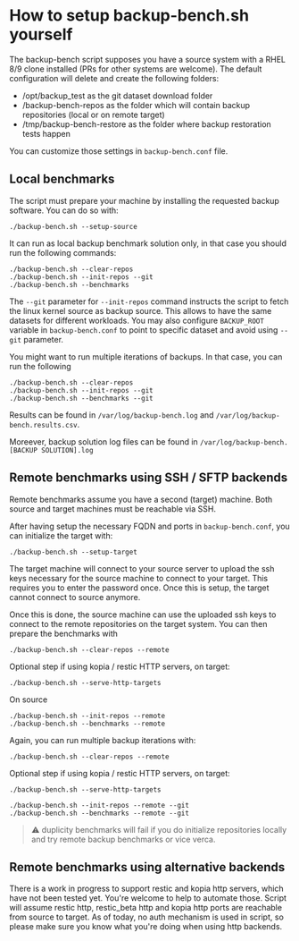 # How to setup backup-bench.sh yourself

The backup-bench script supposes you have a source system with a RHEL 8/9 clone installed (PRs for other systems are welcome).
The default configuration will delete and create the following folders:

 - /opt/backup_test as the git dataset download folder
 - /backup-bench-repos as the folder which will contain backup repositories (local or on remote target)
 - /tmp/backup-bench-restore as the folder where backup restoration tests happen

You can customize those settings in `backup-bench.conf` file.

## Local benchmarks

The script must prepare your machine by installing the requested backup software. You can do so with:

```
./backup-bench.sh --setup-source
```

It can run as local backup benchmark solution only, in that case you should run the following commands:
```
./backup-bench.sh --clear-repos
./backup-bench.sh --init-repos --git
./backup-bench.sh --benchmarks
```

The `--git` parameter for `--init-repos` command instructs the script to fetch the linux kernel source as backup source.
This allows to have the same datasets for different workloads.
You may also configure `BACKUP_ROOT` variable in `backup-bench.conf` to point to specific dataset and avoid using `--git` parameter.


You might want to run multiple iterations of backups.
In that case, you can run the following

```
./backup-bench.sh --clear-repos
./backup-bench.sh --init-repos --git
./backup-bench.sh --benchmarks --git
```

Results can be found in `/var/log/backup-bench.log` and `/var/log/backup-bench.results.csv`.

Moreever, backup solution log files can be found in `/var/log/backup-bench.[BACKUP SOLUTION].log`

## Remote benchmarks using SSH / SFTP backends

Remote benchmarks assume you have a second (target) machine.
Both source and target machines must be reachable via SSH.

After having setup the necessary FQDN and ports in `backup-bench.conf`, you can initialize the target with:

```
./backup-bench.sh --setup-target
```

The target machine will connect to your source server to upload the ssh keys necessary for the source machine to connect to your target. This requires you to enter the password once.
Once this is setup, the target cannot connect to source anymore.

Once this is done, the source machine can use the uploaded ssh keys to connect to the remote repositories on the target system.
You can then prepare the benchmarks with

```
./backup-bench.sh --clear-repos --remote
```

Optional step if using kopia / restic HTTP servers, on target:
```
./backup-bench.sh --serve-http-targets
```

On source
```
./backup-bench.sh --init-repos --remote
./backup-bench.sh --benchmarks --remote
```

Again, you can run multiple backup iterations with:
```
./backup-bench.sh --clear-repos --remote
```

Optional step if using kopia / restic HTTP servers, on target:
```
./backup-bench.sh --serve-http-targets
```

```
./backup-bench.sh --init-repos --remote --git
./backup-bench.sh --benchmarks --remote --git
```

> :warning:
> duplicity benchmarks will fail if you do initialize repositories locally and try remote backup benchmarks or vice verca.

## Remote benchmarks using alternative backends

There is a work in progress to support restic and kopia http servers, which have not been tested yet.
You're welcome to help to automate those.
Script will assume restic http, restic_beta http and kopia http ports are reachable from source to target. As of today, no auth mechanism is used in script, so please make sure you know what you're doing when using http backends.
